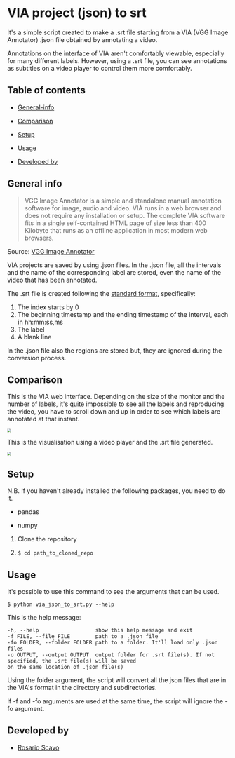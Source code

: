 # VIA project (json) to srt
It's a simple script created to make a .srt file starting from a VIA (VGG Image Annotator) .json file obtained by annotating a video.

Annotations on the interface of VIA aren't comfortably viewable, especially for many different labels. However, using a .srt file, you can see annotations as subtitles on a video player to control them more comfortably.



## Table of contents

- [General-info](#general-info)

- [Comparison](#comparison)

- [Setup](#setup)

- [Usage](#usage)

- [Developed by](#developed-by)

  

## General info
>VGG Image Annotator is a simple and standalone manual annotation software for image, audio and video. VIA runs in a web browser and does not require any installation or setup. The complete VIA software fits in a single self-contained HTML page of size less than 400 Kilobyte that runs as an offline application in most modern web browsers.

Source: [VGG Image Annotator](http://www.robots.ox.ac.uk/~vgg/software/via/)

VIA projects are saved by using .json files. In the .json file, all the intervals and the name of the corresponding label are stored, even the name of the video that has been annotated. 

The .srt file is created following the [standard format](https://en.wikipedia.org/wiki/SubRip#File_format), specifically:

1. The index starts by 0
2. The beginning timestamp and the ending timestamp of the interval, each in hh:mm:ss,ms
3. The label
4. A blank line

In the .json file also the regions are stored but, they are ignored during the conversion process.



## Comparison

This is the VIA web interface. Depending on the size of the monitor and the number of labels, it's quite impossible to see all the labels and reproducing the video, you have to scroll down and up in order to see which labels are annotated at that instant.  



<img src="https://drive.google.com/uc?export=view&id=1hZbIiyC1majH1OSnTpPRPSujrzqK6pLJ" style="zoom:50%;" />



This is the visualisation using a video player and the .srt file generated.

 <img src="https://drive.google.com/uc?export=view&id=1eTOLJcSbJ7QQ9hduwbD6ta9T_DiJjBBb" style="zoom:50%;" />





## Setup

N.B. If you haven't already installed the following packages, you need to do it.

- pandas

- numpy

  

1. Clone the repository

2. ```
   $ cd path_to_cloned_repo
   ```



## Usage

It's possible to use this command to see the arguments that can be used.

```
$ python via_json_to_srt.py --help
```

This is the help message:

```
-h, --help            		show this help message and exit
-f FILE, --file FILE  		path to a .json file
-fo FOLDER, --folder FOLDER path to a folder. It'll load only .json files
-o OUTPUT, --output OUTPUT  output folder for .srt file(s). If not specified, the .srt file(s) will be saved 							 on the same location of .json file(s)
```

Using the folder argument, the script will convert all the json files that are in the VIA's format in the directory and subdirectories.

If -f and -fo arguments are used at the same time, the script will ignore the -fo argument.



## Developed by

- [Rosario Scavo](https://github.com/PerseRos) 

